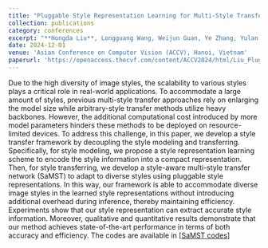 ```yaml
---
title: "Pluggable Style Representation Learning for Multi-Style Transfer"
collection: publications
category: conferences
excerpt: "**Hongda Liu**, Longguang Wang, Weijun Guan, Ye Zhang, Yulan Guo <br />**ACCV 2024**<br/><img src='/images/SaMST.png'>"
date: 2024-12-01
venue: 'Asian Conference on Computer Vision (ACCV), Hanoi, Vietnam'
paperurl: 'https://openaccess.thecvf.com/content/ACCV2024/html/Liu_Pluggable_Style_Representation_Learning_for_Multi-Style_Transfer_ACCV_2024_paper.html'
---
```


Due to the high diversity of image styles, the scalability to various styles plays a critical role in real-world applications. To accommodate a large amount of styles, previous multi-style transfer approaches rely on enlarging the model size while arbitrary-style transfer methods utilize heavy backbones. However, the additional computational cost introduced by more model parameters hinders these methods to be deployed on resource-limited devices. To address this challenge, in this paper, we develop a style transfer framework by decoupling the style modeling and transferring. Specifically, for style modeling, we propose a style representation learning scheme to encode the style information into a compact representation. Then, for style transferring, we develop a style-aware multi-style transfer network (SaMST) to adapt to diverse styles using pluggable style representations. In this way, our framework is able to accommodate diverse image styles in the learned style representations without introducing additional overhead during inference, thereby maintaining efficiency. Experiments show that our style representation can extract accurate style information. Moreover, qualitative and quantitative results demonstrate that our method achieves state-of-the-art performance in terms of both accuracy and efficiency. The codes are available in [[SaMST codes](https://github.com/Chernobyllight/SaMST)]
